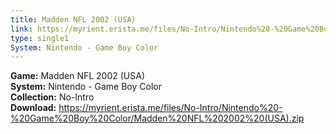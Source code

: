 ```yaml
---
title: Madden NFL 2002 (USA)
link: https://myrient.erista.me/files/No-Intro/Nintendo%20-%20Game%20Boy%20Color/Madden%20NFL%202002%20(USA).zip
type: single1
System: Nintendo - Game Boy Color
---
```

<b>Game:</b> Madden NFL 2002 (USA)<br>
<b>System:</b> Nintendo - Game Boy Color<br>
<b>Collection:</b> No-Intro<br>
<b>Download:</b> https://myrient.erista.me/files/No-Intro/Nintendo%20-%20Game%20Boy%20Color/Madden%20NFL%202002%20(USA).zip